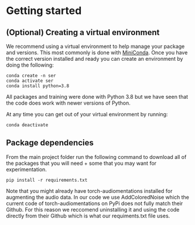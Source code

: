 
# Getting started

## (Optional) Creating a virtual environment
We recommend using a virtual environment to help manage your package and versions. This most commonly is done with [MiniConda](https://docs.conda.io/en/latest/miniconda.html). Once you have the correct version installed and ready you can create an environment by doing the following:
```
conda create -n ser
conda activate ser
conda install python=3.8
```
All packages and training were done with Python 3.8 but we have seen that the code does work with newer versions of Python.

At any time you can get out of your virtual environment by running:
```
conda deactivate
```

## Package dependencies
From the main project folder run the following command to download all of the packages that you will need + some that you may want for experimentation. 
```
pip install -r requirements.txt
```
Note that you might already have torch-audiomentations installed for augmenting the audio data. In our code we use AddColoredNoise which the current code of torch-audiomentations on PyPi does not fully match their Github. For this reason we reccomend uninstalling it and using the code directly from their Github which is what our requiments.txt file uses.
